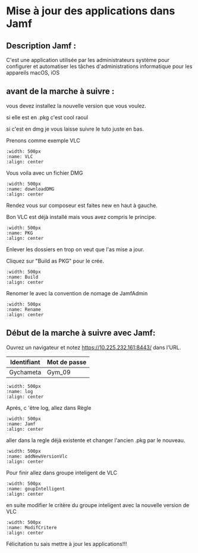 # Mise à jour des applications dans Jamf

## Description Jamf :

C'est une application utilisée par les administrateurs système pour configurer et automatiser les tâches d'administrations informatique pour les appareils macOS, iOS


## avant de la marche à suivre :

vous devez installez la nouvelle version que vous voulez.

si elle est en .pkg c'est cool raoul

si c'est en dmg je vous laisse suivre le tuto juste en bas.

Prenons comme exemple VLC


```{image} images/downloadVLC.png
:width: 500px
:name: VLC
:align: center
```

Vous voila avec un fichier DMG

```{image} images/downloadDMG.png
:width: 500px
:name: downloadDMG
:align: center
```

Rendez vous sur composeur est faites new en haut à gauche.

Bon VLC est déjà installé mais vous avez compris le principe.


```{image} images/CreatPkg.png
:width: 500px
:name: PKG
:align: center
```

Enlever les dossiers en trop on veut que l'as mise a jour.

Cliquez sur "Build as PKG" pour le crée.


```{image} images/buildPkg.png
:width: 500px
:name: Build
:align: center
```

Renomer le avec la convention de nomage de JamfAdmin


```{image} images/vlcRename.png
:width: 500px
:name: Rename
:align: center
```

## Début de la marche à suivre avec Jamf:

Ouvrez un navigateur et notez https://10.225.232.161:8443/ dans l'URL.

| Identifiant | Mot de passe |
|-------------|--------------|
|Gychameta|Gym_09|


```{image} images/login-jamf.png
:width: 500px
:name: log
:align: center
```

Aprés, c 'être log, allez dans Règle


```{image} images/regleVLC.png
:width: 500px
:name: Jamf
:align: center
```


aller dans la regle déjà existente et changer l'ancien .pkg par le nouveau.


```{image} images/addNewVersionVlc.png
:width: 500px
:name: addNewVersionVlc
:align: center
```


Pour finir allez dans groupe inteligent de VLC

```{image} images/goupIntelligent.png
:width: 500px
:name: goupIntelligent
:align: center
```

en suite modifier le critère du groupe inteligent avec la nouvelle version de VLC

```{image} images/ModifCritere.png
:width: 500px
:name: ModifCritere
:align: center
```

Félicitation tu sais mettre à jour les applications!!!


